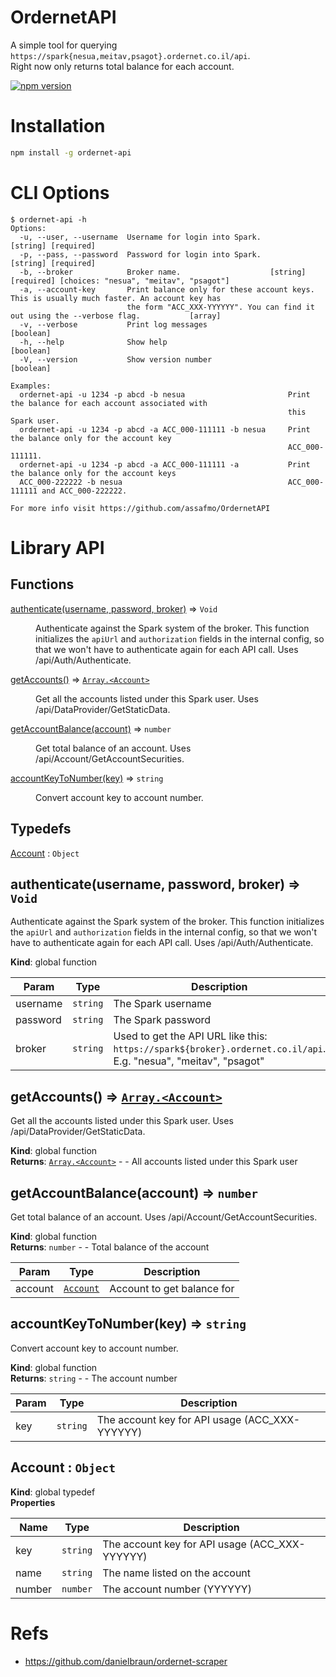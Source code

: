 # OrdernetAPI

A simple tool for querying `https://spark{nesua,meitav,psagot}.ordernet.co.il/api`.  
Right now only returns total balance for each account.

[![npm version](https://badge.fury.io/js/ordernet-api.svg)](https://badge.fury.io/js/ordernet-api)

# Installation

```bash
npm install -g ordernet-api
```

# CLI Options

```console
$ ordernet-api -h
Options:
  -u, --user, --username  Username for login into Spark.                                         [string] [required]
  -p, --pass, --password  Password for login into Spark.                                         [string] [required]
  -b, --broker            Broker name.                    [string] [required] [choices: "nesua", "meitav", "psagot"]
  -a, --account-key       Print balance only for these account keys. This is usually much faster. An account key has
                          the form "ACC_XXX-YYYYYY". You can find it out using the --verbose flag.           [array]
  -v, --verbose           Print log messages                                                               [boolean]
  -h, --help              Show help                                                                        [boolean]
  -V, --version           Show version number                                                              [boolean]

Examples:
  ordernet-api -u 1234 -p abcd -b nesua                       Print the balance for each account associated with
                                                              this Spark user.
  ordernet-api -u 1234 -p abcd -a ACC_000-111111 -b nesua     Print the balance only for the account key
                                                              ACC_000-111111.
  ordernet-api -u 1234 -p abcd -a ACC_000-111111 -a           Print the balance only for the account keys
  ACC_000-222222 -b nesua                                     ACC_000-111111 and ACC_000-222222.

For more info visit https://github.com/assafmo/OrdernetAPI
```

# Library API

## Functions

<dl>
<dt><a href="#authenticate">authenticate(username, password, broker)</a> ⇒ <code>Void</code></dt>
<dd><p>Authenticate against the Spark system of the broker. This function initializes the <code>apiUrl</code> and <code>authorization</code> fields in the internal config, so that we won&#39;t have to authenticate again for each API call. Uses /api/Auth/Authenticate.</p>
</dd>
<dt><a href="#getAccounts">getAccounts()</a> ⇒ <code><a href="#Account">Array.&lt;Account&gt;</a></code></dt>
<dd><p>Get all the accounts listed under this Spark user. Uses /api/DataProvider/GetStaticData.</p>
</dd>
<dt><a href="#getAccountBalance">getAccountBalance(account)</a> ⇒ <code>number</code></dt>
<dd><p>Get total balance of an account. Uses /api/Account/GetAccountSecurities.</p>
</dd>
<dt><a href="#accountKeyToNumber">accountKeyToNumber(key)</a> ⇒ <code>string</code></dt>
<dd><p>Convert account key to account number.</p>
</dd>
</dl>

## Typedefs

<dl>
<dt><a href="#Account">Account</a> : <code>Object</code></dt>
<dd></dd>
</dl>

<a name="authenticate"></a>

## authenticate(username, password, broker) ⇒ <code>Void</code>

Authenticate against the Spark system of the broker. This function initializes the `apiUrl` and `authorization` fields in the internal config, so that we won't have to authenticate again for each API call. Uses /api/Auth/Authenticate.

**Kind**: global function

| Param    | Type                | Description                                                                                                      |
| -------- | ------------------- | ---------------------------------------------------------------------------------------------------------------- |
| username | <code>string</code> | The Spark username                                                                                               |
| password | <code>string</code> | The Spark password                                                                                               |
| broker   | <code>string</code> | Used to get the API URL like this: `https://spark${broker}.ordernet.co.il/api`. E.g. "nesua", "meitav", "psagot" |

<a name="getAccounts"></a>

## getAccounts() ⇒ [<code>Array.&lt;Account&gt;</code>](#Account)

Get all the accounts listed under this Spark user. Uses /api/DataProvider/GetStaticData.

**Kind**: global function  
**Returns**: [<code>Array.&lt;Account&gt;</code>](#Account) - - All accounts listed under this Spark user  
<a name="getAccountBalance"></a>

## getAccountBalance(account) ⇒ <code>number</code>

Get total balance of an account. Uses /api/Account/GetAccountSecurities.

**Kind**: global function  
**Returns**: <code>number</code> - - Total balance of the account

| Param   | Type                             | Description                |
| ------- | -------------------------------- | -------------------------- |
| account | [<code>Account</code>](#Account) | Account to get balance for |

<a name="accountKeyToNumber"></a>

## accountKeyToNumber(key) ⇒ <code>string</code>

Convert account key to account number.

**Kind**: global function  
**Returns**: <code>string</code> - - The account number

| Param | Type                | Description                                    |
| ----- | ------------------- | ---------------------------------------------- |
| key   | <code>string</code> | The account key for API usage (ACC_XXX-YYYYYY) |

<a name="Account"></a>

## Account : <code>Object</code>

**Kind**: global typedef  
**Properties**

| Name   | Type                | Description                                    |
| ------ | ------------------- | ---------------------------------------------- |
| key    | <code>string</code> | The account key for API usage (ACC_XXX-YYYYYY) |
| name   | <code>string</code> | The name listed on the account                 |
| number | <code>number</code> | The account number (YYYYYY)                    |

# Refs

- https://github.com/danielbraun/ordernet-scraper
